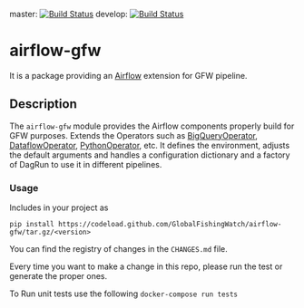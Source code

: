 master: [![Build Status](https://travis-ci.org/GlobalFishingWatch/airflow-gfw.svg?branch=master)](https://travis-ci.org/GlobalFishingWatch/airflow-gfw)
develop: [![Build Status](https://travis-ci.org/GlobalFishingWatch/airflow-gfw.svg?branch=develop)](https://travis-ci.org/GlobalFishingWatch/airflow-gfw)

# airflow-gfw

It is a package providing an [Airflow](https://airflow.apache.org/) extension for GFW pipeline.

## Description

The `airflow-gfw` module provides the Airflow components properly build for GFW purposes.
Extends the Operators such as [BigQueryOperator](https://github.com/apache/airflow/blob/1.10.2/airflow/contrib/operators/bigquery_operator.py), [DataflowOperator](https://github.com/apache/airflow/blob/1.10.2/airflow/contrib/operators/dataflow_operator.py), [PythonOperator](https://airflow.apache.org/howto/operator.html#pythonoperator), etc.
It defines the environment, adjusts the default arguments and handles a configuration dictionary and a factory of DagRun to use it in different pipelines.

### Usage

Includes in your project as
```
pip install https://codeload.github.com/GlobalFishingWatch/airflow-gfw/tar.gz/<version>
```

You can find the registry of changes in the `CHANGES.md` file.

Every time you want to make a change in this repo, please run the test or generate the proper ones.

To Run unit tests use the following
  `docker-compose run tests`
